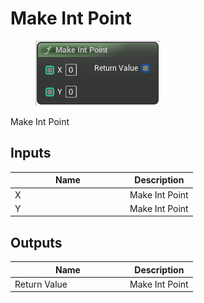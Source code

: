 # Make Int Point

<div align="left" data-full-width="false">

<figure><img src="../../../../.gitbook/assets/Make_Int_Point.png" alt=""><figcaption></figcaption></figure>

</div>

Make Int Point

## Inputs

<table><thead><tr><th width="170">Name</th><th>Description</th></tr></thead><tbody><tr><td>X</td><td>Make Int Point</td></tr><tr><td>Y</td><td>Make Int Point</td></tr></tbody></table>

## Outputs

<table><thead><tr><th width="170">Name</th><th>Description</th></tr></thead><tbody><tr><td>Return Value</td><td>Make Int Point</td></tr></tbody></table>
